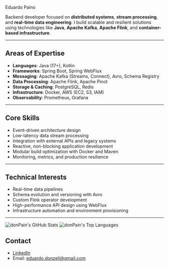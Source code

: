 
 Eduardo Paino

Backend developer focused on **distributed systems**, **stream processing**, and **real-time data engineering**. I build scalable and resilient solutions using technologies like **Java**, **Apache Kafka**, **Apache Flink**, and **container-based infrastructure**.

---

## Areas of Expertise

- **Languages**: Java (17+), Kotlin  
- **Frameworks**: Spring Boot, Spring WebFlux  
- **Messaging**: Apache Kafka (Streams, Connect), Avro, Schema Registry  
- **Data Processing**: Apache Flink, Apache Pinot  
- **Storage & Caching**: PostgreSQL, Redis  
- **Infrastructure**: Docker, AWS (EC2, S3, IAM)  
- **Observability**: Prometheus, Grafana  

---

## Core Skills

- Event-driven architecture design  
- Low-latency data stream processing  
- Integration with external APIs and legacy systems  
- Reactive, non-blocking application development  
- Modular build optimization with Docker and Maven  
- Monitoring, metrics, and production resilience  

---

## Technical Interests

- Real-time data pipelines  
- Schema evolution and versioning with Avro  
- Custom Flink operator development  
- High-performance API design using WebFlux  
- Infrastructure automation and environment provisioning  

---

![donPain's GitHub Stats](https://github-readme-stats.vercel.app/api?username=donPain&show_icons=true&theme=dark&count_private=true)
![donPain's Top Languages](https://github-readme-stats.vercel.app/api/top-langs/?username=donPain&layout=compact&theme=dark)

## Contact
- [LinkedIn](https://www.linkedin.com/in/eduardodonzelipaino/)
- Email: eduardo.donzeli@gmail.com

